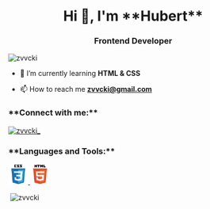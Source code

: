 <h1 align="center">Hi 👋, I'm **Hubert**</h1>
<h3 align="center">Frontend Developer</h3>

<p align="left"> <img src="https://komarev.com/ghpvc/?username=zvvcki&label=Profile%20views&color=dd0303&style=flat" alt="zvvcki" /> </p>

- 🌱 I’m currently learning **HTML & CSS**

- 📫 How to reach me **zvvcki@gmail.com**

<h3 align="left">**Connect with me:**</h3>
<p align="left">
<a href="https://twitter.com/zvvcki_" target="blank"><img align="center" src="https://raw.githubusercontent.com/rahuldkjain/github-profile-readme-generator/master/src/images/icons/Social/twitter.svg" alt="zvvcki_" height="30" width="40" /></a>
</p>

<h3 align="left">**Languages and Tools:**</h3>
<p align="left"> <a href="https://www.w3schools.com/css/" target="_blank" rel="noreferrer"> <img src="https://raw.githubusercontent.com/devicons/devicon/master/icons/css3/css3-original-wordmark.svg" alt="css3" width="40" height="40"/> </a> <a href="https://www.w3.org/html/" target="_blank" rel="noreferrer"> <img src="https://raw.githubusercontent.com/devicons/devicon/master/icons/html5/html5-original-wordmark.svg" alt="html5" width="40" height="40"/> </a> </p>

<p>&nbsp;<img align="center" src="https://github-readme-stats.vercel.app/api?username=zvvcki&show_icons=true&theme=onedark&title_color=dd0000&text_color=dd0000&locale=en" alt="zvvcki" /></p>
